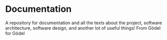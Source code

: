# Documentation
A repository for documentation and all the texts about the project, software architecture, software design, and another lot of useful things! From Gödel for Gödel
